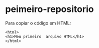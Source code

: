 # peimeiro-repositorio

Para copiar o código em HTML:
```
<html>
<h1>Meu primeiro  arquivo HTML</h1>
</html>
```

